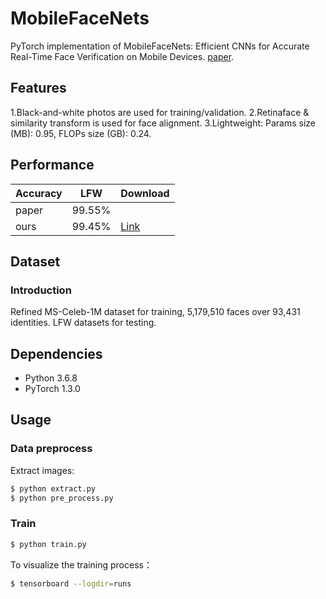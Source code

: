# MobileFaceNets

PyTorch implementation of MobileFaceNets: Efficient CNNs for Accurate Real-Time Face Verification on Mobile Devices.
[paper](https://arxiv.org/abs/1804.07573). 

## Features

1.Black-and-white photos are used for training/validation.
2.Retinaface & similarity transform is used for face alignment.
3.Lightweight: Params size (MB): 0.95, FLOPs size (GB): 0.24.

## Performance

|Accuracy|LFW|Download|
|---|---|---|
|paper|99.55%||
|ours|99.45%|[Link](https://github.com/foamliu/MobileFaceNet-v2/releases/download/v1.0/mobilefacenet_grayscale_scripted.pt)|

## Dataset
### Introduction

Refined MS-Celeb-1M dataset for training, 5,179,510 faces over 93,431 identities. 
LFW datasets for testing.

## Dependencies
- Python 3.6.8
- PyTorch 1.3.0

## Usage

### Data preprocess
Extract images:
```bash
$ python extract.py
$ python pre_process.py
```

### Train
```bash
$ python train.py
```

To visualize the training process：
```bash
$ tensorboard --logdir=runs
```



